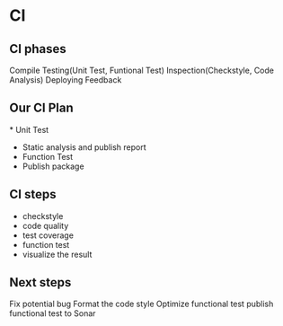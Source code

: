 # CI
## CI phases
Compile
Testing(Unit Test, Funtional Test)
Inspection(Checkstyle, Code Analysis)
 Deploying
 Feedback

## Our CI Plan 

 * Unit Test
* Static analysis and publish report
* Function Test
* Publish package
 
## CI steps
* checkstyle
* code quality
* test coverage
* function test
* visualize the result

## Next steps
Fix potential bug
Format the code style
Optimize functional test
publish functional test to Sonar
 

 
